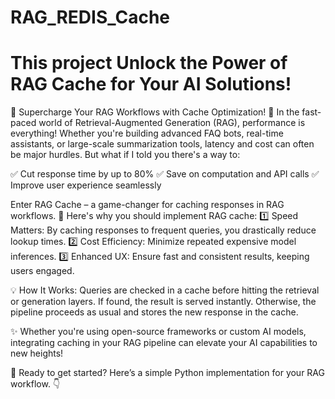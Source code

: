 # RAG_REDIS_Cache
# This project Unlock the Power of RAG Cache for Your AI Solutions!

🚀 Supercharge Your RAG Workflows with Cache Optimization! 🌟
In the fast-paced world of Retrieval-Augmented Generation (RAG), performance is everything! Whether you're building advanced FAQ bots, real-time assistants, or large-scale summarization tools, latency and cost can often be major hurdles. But what if I told you there's a way to:

✅ Cut response time by up to 80% 
✅ Save on computation and API calls 
✅ Improve user experience seamlessly

Enter RAG Cache – a game-changer for caching responses in RAG workflows.
🔑 Here's why you should implement RAG cache: 
1️⃣ Speed Matters: By caching responses to frequent queries, you drastically reduce lookup times. 
2️⃣ Cost Efficiency: Minimize repeated expensive model inferences. 
3️⃣ Enhanced UX: Ensure fast and consistent results, keeping users engaged.

💡 How It Works:
Queries are checked in a cache before hitting the retrieval or generation layers.
If found, the result is served instantly.
Otherwise, the pipeline proceeds as usual and stores the new response in the cache.

✨ Whether you're using open-source frameworks or custom AI models, integrating caching in your RAG pipeline can elevate your AI capabilities to new heights!

🔗 Ready to get started? Here’s a simple Python implementation for your RAG workflow. 👇




